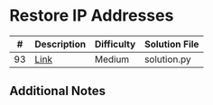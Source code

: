 # Restore IP Addresses
|#|Description|Difficulty|Solution File|
|-|-|-|-|
|93|[Link](https://leetcode.com/problems/restore-ip-addresses/)|Medium|solution.py|

## Additional Notes
